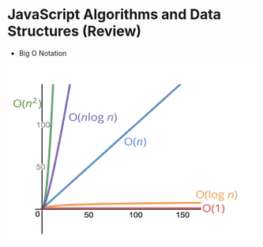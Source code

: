 # JavaScript Algorithms and Data Structures (Review)

- Big O Notation

![alt text](https://github.com/dmakwt/JavaScript-Algorithms-Data-Structures/blob/main/2-big-o/images/graph.png)
